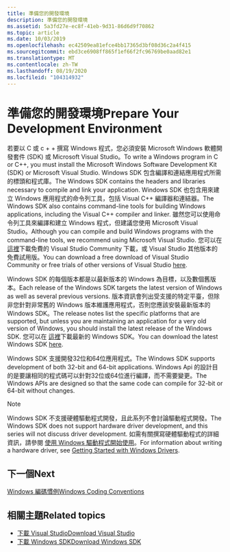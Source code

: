 ```yaml
---
title: 準備您的開發環境
description: 準備您的開發環境
ms.assetid: 5a3fd27e-ec8f-41eb-9d31-86d6d9f70862
ms.topic: article
ms.date: 10/03/2019
ms.openlocfilehash: ec42509ea81efce4bb17365d3bf08d36c2a4f415
ms.sourcegitcommit: ebd3ce6908ff865f1ef66f2fc96769be0aad82e1
ms.translationtype: MT
ms.contentlocale: zh-TW
ms.lasthandoff: 08/19/2020
ms.locfileid: "104314932"
---
```

# <a name="prepare-your-development-environment"></a><span data-ttu-id="3dad9-103">準備您的開發環境</span><span class="sxs-lookup"><span data-stu-id="3dad9-103">Prepare Your Development Environment</span></span>

<span data-ttu-id="3dad9-104">若要以 C 或 c + + 撰寫 Windows 程式，您必須安裝 Microsoft Windows 軟體開發套件 (SDK) 或 Microsoft Visual Studio。</span><span class="sxs-lookup"><span data-stu-id="3dad9-104">To write a Windows program in C or C++, you must install the Microsoft Windows Software Development Kit (SDK) or Microsoft Visual Studio.</span></span> <span data-ttu-id="3dad9-105">Windows SDK 包含編譯和連結應用程式所需的標頭和程式庫。</span><span class="sxs-lookup"><span data-stu-id="3dad9-105">The Windows SDK contains the headers and libraries necessary to compile and link your application.</span></span> <span data-ttu-id="3dad9-106">Windows SDK 也包含用來建立 Windows 應用程式的命令列工具，包括 Visual C++ 編譯器和連結器。</span><span class="sxs-lookup"><span data-stu-id="3dad9-106">The Windows SDK also contains command-line tools for building Windows applications, including the Visual C++ compiler and linker.</span></span> <span data-ttu-id="3dad9-107">雖然您可以使用命令列工具來編譯和建立 Windows 程式，但建議您使用 Microsoft Visual Studio。</span><span class="sxs-lookup"><span data-stu-id="3dad9-107">Although you can compile and build Windows programs with the command-line tools, we recommend using Microsoft Visual Studio.</span></span> <span data-ttu-id="3dad9-108">您可以在 [這裡](https://visualstudio.microsoft.com/downloads/)下載免費的 Visual Studio Community 下載，或 Visual Studio 其他版本的免費試用版。</span><span class="sxs-lookup"><span data-stu-id="3dad9-108">You can download a free download of Visual Studio Community or free trials of other versions of Visual Studio [here](https://visualstudio.microsoft.com/downloads/).</span></span>

<span data-ttu-id="3dad9-109">Windows SDK 的每個版本都是以最新版本的 Windows 為目標，以及數個舊版本。</span><span class="sxs-lookup"><span data-stu-id="3dad9-109">Each release of the Windows SDK targets the latest version of Windows as well as several previous versions.</span></span> <span data-ttu-id="3dad9-110">版本資訊會列出受支援的特定平臺，但除非您針對非常舊的 Windows 版本維護應用程式，否則您應該安裝最新版本的 Windows SDK。</span><span class="sxs-lookup"><span data-stu-id="3dad9-110">The release notes list the specific platforms that are supported, but unless you are maintaining an application for a very old version of Windows, you should install the latest release of the Windows SDK.</span></span> <span data-ttu-id="3dad9-111">您可以在 [這裡](https://developer.microsoft.com/windows/downloads/windows-10-sdk)下載最新的 Windows SDK。</span><span class="sxs-lookup"><span data-stu-id="3dad9-111">You can download the latest Windows SDK [here](https://developer.microsoft.com/windows/downloads/windows-10-sdk).</span></span>

<span data-ttu-id="3dad9-112">Windows SDK 支援開發32位和64位應用程式。</span><span class="sxs-lookup"><span data-stu-id="3dad9-112">The Windows SDK supports development of both 32-bit and 64-bit applications.</span></span> <span data-ttu-id="3dad9-113">Windows Api 的設計目的是要讓相同的程式碼可以針對32位或64位進行編譯，而不需要變更。</span><span class="sxs-lookup"><span data-stu-id="3dad9-113">The Windows APIs are designed so that the same code can compile for 32-bit or 64-bit without changes.</span></span>

> [!Note]  
> <span data-ttu-id="3dad9-114">Windows SDK 不支援硬體驅動程式開發，且此系列不會討論驅動程式開發。</span><span class="sxs-lookup"><span data-stu-id="3dad9-114">The Windows SDK does not support hardware driver development, and this series will not discuss driver development.</span></span> <span data-ttu-id="3dad9-115">如需有關撰寫硬體驅動程式的詳細資訊，請參閱 [使用 Windows 驅動程式開始使用](/windows-hardware/drivers/gettingstarted/)。</span><span class="sxs-lookup"><span data-stu-id="3dad9-115">For information about writing a hardware driver, see [Getting Started with Windows Drivers](/windows-hardware/drivers/gettingstarted/).</span></span>

## <a name="next"></a><span data-ttu-id="3dad9-116">下一個</span><span class="sxs-lookup"><span data-stu-id="3dad9-116">Next</span></span>

[<span data-ttu-id="3dad9-117">Windows 編碼慣例</span><span class="sxs-lookup"><span data-stu-id="3dad9-117">Windows Coding Conventions</span></span>](windows-coding-conventions.md)

## <a name="related-topics"></a><span data-ttu-id="3dad9-118">相關主題</span><span class="sxs-lookup"><span data-stu-id="3dad9-118">Related topics</span></span>

* [<span data-ttu-id="3dad9-119">下載 Visual Studio</span><span class="sxs-lookup"><span data-stu-id="3dad9-119">Download Visual Studio</span></span>](https://visualstudio.microsoft.com/downloads/)
* [<span data-ttu-id="3dad9-120">下載 Windows SDK</span><span class="sxs-lookup"><span data-stu-id="3dad9-120">Download Windows SDK</span></span>](https://developer.microsoft.com/windows/downloads/windows-10-sdk)